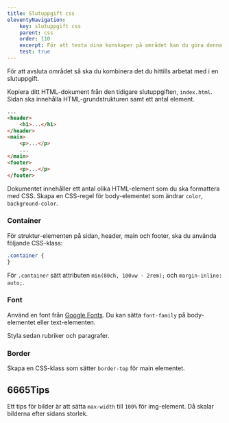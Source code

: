 ```yaml
---
title: Slutuppgift css
eleventyNavigation:
    key: slutuppgift css
    parent: css
    order: 110
    excerpt: För att testa dina kunskaper på området kan du göra denna slutuppgift.
    test: true
---
```


För att avsluta området så ska du kombinera det du hittills arbetat med i en slutuppgift.

Kopiera ditt HTML-dokument från den tidigare slutuppgiften, `index.html`. Sidan ska innehålla HTML-grundstrukturen samt ett antal element.

```html
...
<header>
    <h1>...</h1>
</header>
<main>
    <p>...</p>
    ...
</main>
<footer>
    <p>...</p>
</footer>
```

Dokumentet innehåller ett antal olika HTML-element som du ska formattera med CSS. Skapa en CSS-regel för body-elementet som ändrar `color`, `background-color`.

### Container

För struktur-elementen på sidan, header, main och footer, ska du använda följande CSS-klass:

```css
.container {
}
```

För `.container` sätt attributen `min(80ch, 100vw - 2rem);` och `margin-inline: auto;`.

### Font

Använd en font från [Google Fonts](https://fonts.google.com/). Du kan sätta `font-family` på body-elementet eller text-elementen.

Styla sedan rubriker och paragrafer.

### Border

Skapa en CSS-klass som sätter `border-top` för main elementet.

## 6665Tips

Ett tips för bilder är att sätta `max-width` till `100%` för img-element. Då skalar bilderna efter sidans storlek.
